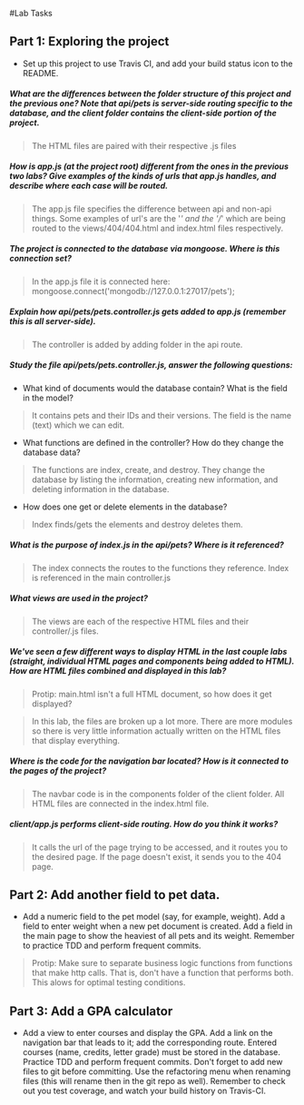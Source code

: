 #Lab Tasks

## Part 1: Exploring the project

- Set up this project to use Travis CI, and add your build status icon to the README.

##### What are the differences between the folder structure of this project and the previous one? Note that api/pets is server-side routing specific to the database, and the client folder contains the client-side portion of the project.

>The HTML files are paired with their respective .js files

##### How is app.js (at the project root) different from the ones in the previous two labs? Give examples of the kinds of urls that app.js handles, and describe where each case will be routed.

> The app.js file specifies the difference between api and non-api things.
> Some examples of url's are the '*' and the '/*' which are being routed to the views/404/404.html and index.html files respectively.

##### The project is connected to the database via mongoose. Where is this connection set?

> In the app.js file it is connected here: mongoose.connect('mongodb://127.0.0.1:27017/pets');

##### Explain how api/pets/pets.controller.js gets added to app.js (remember this is all server-side).

> The controller is added by adding folder in the api route.

##### Study the file api/pets/pets.controller.js, answer the following questions:
-  What kind of documents would the database contain? What is the field in the model?
> It contains pets and their IDs and their versions. The field is the name (text) which we can edit.

-  What functions are defined in the controller? How do they change the database data?
> The functions are index, create, and destroy. They change the database by listing the information, creating new information, and deleting information in the database.

-  How does one get or delete elements in the database?
> Index finds/gets the elements and destroy deletes them.

##### What is the purpose of index.js in the api/pets? Where is it referenced?

> The index connects the routes to the functions they reference. Index is referenced in the main controller.js

##### What views are used in the project?

> The views are each of the respective HTML files and their controller/.js files.

##### We've seen a few different ways to display HTML in the last couple labs (straight, individual HTML pages and components being added to HTML). How are HTML files combined and displayed in this lab? 

>Protip: main.html isn't a full HTML document, so how does it get displayed?

> In this lab, the files are broken up a lot more. There are more modules so there is very little information actually written on the HTML files that display everything.

##### Where is the code for the navigation bar located? How is it connected to the pages of the project?

> The navbar code is in the components folder of the client folder. All HTML files are connected in the index.html file.

##### client/app.js performs client-side routing. How do you think it works?

> It calls the url of the page trying to be accessed, and it routes you to the desired page. If the page doesn't exist, it sends you to the 404 page.

## Part 2: Add another field to pet data.

- Add a numeric field to the pet model (say, for example, weight). Add a field to enter weight when a new pet document is created. Add a field in the main page to show the heaviest of all pets and its weight. Remember to practice TDD and perform frequent commits.

>Protip: Make sure to separate business logic functions from functions that make http calls. That is, don't have a function that performs both. This alows for optimal testing conditions.

## Part 3: Add a GPA calculator

- Add a view to enter courses and display the GPA. Add a link on the navigation bar that leads to it; add the corresponding route. Entered courses (name, credits, letter grade) must be stored in the database. Practice TDD and perform frequent commits. Don't forget to add new files to git before committing. Use the refactoring menu when renaming files (this will rename then in the git repo as well). Remember to check out you test coverage, and watch your build history on Travis-CI.
